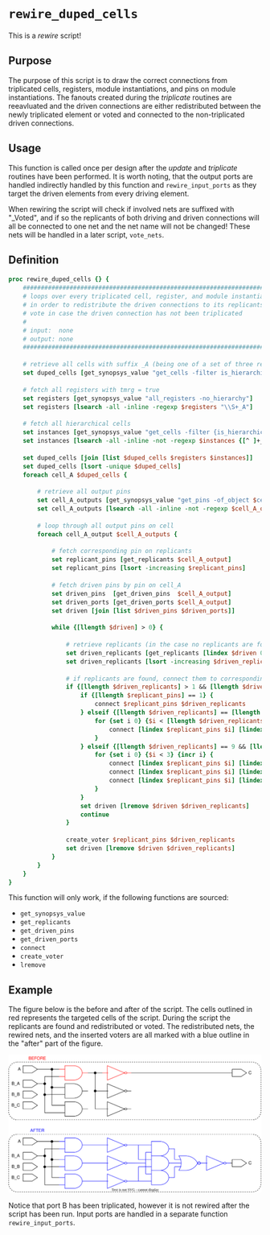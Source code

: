 # ```rewire_duped_cells```

This is a *rewire* script!

## Purpose

The purpose of this script is to draw the correct connections from triplicated cells, registers, module instantiations, and pins on module instantiations. The fanouts created during the *triplicate* routines are reeavluated and the driven connections are either redistributed between the newly triplicated element or voted and connected to the non-triplicated driven connections.

## Usage

This function is called once per design after the *update* and *triplicate* routines have been performed.  It is worth noting, that the output ports are handled indirectly handled by this function and ```rewire_input_ports``` as they target the driven elements from every driving element.

When rewiring the script will check if involved nets are suffixed with "_Voted", and if so the replicants of both driving and driven connections will all be connected to one net and the net name will not be changed! These nets will be handled in a later script, ```vote_nets```.

## Definition

```tcl
proc rewire_duped_cells {} {
    ###########################################################################
    # loops over every triplicated cell, register, and module instantiation
    # in order to redistribute the driven connections to its replicants, or
    # vote in case the driven connection has not been triplicated
    #
    # input:  none
    # output: none
    ###########################################################################

    # retrieve all cells with suffix _A (being one of a set of three replicants)
    set duped_cells [get_synopsys_value "get_cells -filter is_hierarchical==false -quiet *_A"]

    # fetch all registers with tmrg = true
    set registers [get_synopsys_value "all_registers -no_hierarchy"]
    set registers [lsearch -all -inline -regexp $registers "\\S+_A"]

    # fetch all hierarchical cells
    set instances [get_synopsys_value "get_cells -filter {is_hierarchical==true}"]
    set instances [lsearch -all -inline -not -regexp $instances {[^ ]+_[BC](?=\s|$)}] 

    set duped_cells [join [list $duped_cells $registers $instances]]
    set duped_cells [lsort -unique $duped_cells]
    foreach cell_A $duped_cells {

        # retrieve all output pins
        set cell_A_outputs [get_synopsys_value "get_pins -of_object $cell_A -filter pin_direction==out"]
        set cell_A_outputs [lsearch -all -inline -not -regexp $cell_A_outputs {[^ ]+_[BC](?=\s|$)}] 
        
        # loop through all output pins on cell 
        foreach cell_A_output $cell_A_outputs {

            # fetch corresponding pin on replicants
            set replicant_pins [get_replicants $cell_A_output]
            set replicant_pins [lsort -increasing $replicant_pins]

            # fetch driven pins by pin on cell_A
            set driven_pins  [get_driven_pins  $cell_A_output]
            set driven_ports [get_driven_ports $cell_A_output]
            set driven [join [list $driven_pins $driven_ports]]

            while {[llength $driven] > 0} {

                # retrieve replicants (in the case no replicants are found the function returns the input!)
                set driven_replicants [get_replicants [lindex $driven 0]]
                set driven_replicants [lsort -increasing $driven_replicants]

                # if replicants are found, connect them to correspondingly
                if {[llength $driven_replicants] > 1 && [llength $driven_replicants] >= [llength $replicant_pins]} {
                    if {[llength $replicant_pins] == 1} {
                        connect $replicant_pins $driven_replicants
                    } elseif {[llength $driven_replicants] == [llength $replicant_pins]} {
                        for {set i 0} {$i < [llength $driven_replicants]} {incr i} {
                            connect [lindex $replicant_pins $i] [lindex $driven_replicants $i]
                        }
                    } elseif {[llength $driven_replicants] == 9 && [llength $replicant_pins] == 3} {
                        for {set i 0} {$i < 3} {incr i} {
                            connect [lindex $replicant_pins $i] [lindex $driven_replicants $i]
                            connect [lindex $replicant_pins $i] [lindex $driven_replicants [expr $i + 3]]
                            connect [lindex $replicant_pins $i] [lindex $driven_replicants [expr $i + 6]]
                        }
                    } 
                    set driven [lremove $driven $driven_replicants]
                    continue
                }

                create_voter $replicant_pins $driven_replicants
                set driven [lremove $driven $driven_replicants]
            }
        }
    }
}
```

This function will only work, if the following functions are sourced:

* ```get_synopsys_value```
* ```get_replicants```
* ```get_driven_pins```
* ```get_driven_ports```
* ```connect```
* ```create_voter```
* ```lremove```

## Example

The figure below is the before and after of the script. The cells outlined in red represents the targeted cells of the script. During the script the replicants are found and redistributed or voted. The redistributed nets, the rewired nets, and the inserted voters are all marked with a blue outline in the "after" part of the figure.

<picture>
  <source media="(prefers-color-scheme: dark)" srcset="../figures/dark-mode/rewire_scripts/rewire_duped_cells.drawio.svg">
  <img alt="Small example of the rewire script, which affect the cells, registers, and module instantiations" src="../figures/light-mode/rewire_scripts/rewire_duped_cells.drawio.svg">
</picture>

Notice that port B has been triplicated, however it is not rewired after the script has been run. Input ports are handled in a separate function ```rewire_input_ports```.
